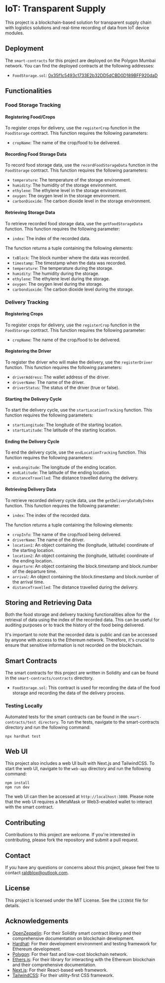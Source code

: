 # IoT: Transparent Supply

This project is a blockchain-based solution for transparent supply chain with logistics solutions and real-time recording of data from IoT device modules.

## Deployment

The `smart-contracts` for this project are deployed on the Polygon Mumbai network. You can find the deployed contracts at the following addresses:

- `FoodStorage.sol`: [0x35f1c5493c1733E2b32DD5dCBD0D189BFF920daD](https://mumbai.polygonscan.com/address/0x35f1c5493c1733E2b32DD5dCBD0D189BFF920daD#code)


## Functionalities

### Food Storage Tracking

#### Registering Food/Crops

To register crops for delivery, use the `registerCrop` function in the `FoodStorage` contract. This function requires the following parameters:

- `cropName`: The name of the crop/food to be delivered.

#### Recording Food Storage Data

To record food storage data, use the `recordFoodStorageData` function in the `FoodStorage` contract. This function requires the following parameters:

- `temperature`: The temperature of the storage environment.
- `humidity`: The humidity of the storage environment.
- `ethylene`: The ethylene level in the storage environment.
- `oxygen`: The oxygen level in the storage environment.
- `carbonDioxide`: The carbon dioxide level in the storage environment.

#### Retrieving Storage Data

To retrieve recorded food storage data, use the `getFoodStorageData` function. This function requires the following parameter:

- `index`: The index of the recorded data.

The function returns a tuple containing the following elements:

- `txBlock`: The block number where the data was recorded.
- `timestamp`: The timestamp when the data was recorded.
- `temperature`: The temperature during the storage.
- `humidity`: The humidity during the storage.
- `ethylene`: The ethylene level during the storage.
- `oxygen`: The oxygen level during the storage.
- `carbondioxide`: The carbon dioxide level during the storage.

### Delivery Tracking

#### Registering Crops

To register crops for delivery, use the `registerCrop` function in the `FoodStorage` contract. This function requires the following parameter:

- `cropName`: The name of the crop/food to be delivered.

#### Registering the Driver

To register the driver who will make the delivery, use the `registerDriver` function. This function requires the following parameters:

- `driverAddress`: The wallet address of the driver.
- `driverName`: The name of the driver.
- `driverStatus`: The status of the driver (true or false).

#### Starting the Delivery Cycle

To start the delivery cycle, use the `startLocationTracking` function. This function requires the following parameters:

- `startLongitude`: The longitude of the starting location.
- `startLatitude`: The latitude of the starting location.

#### Ending the Delivery Cycle

To end the delivery cycle, use the `endLocationTracking` function. This function requires the following parameters:

- `endLongitude`: The longitude of the ending location.
- `endLatitude`: The latitude of the ending location.
- `distanceTravelled`: The distance travelled during the delivery.

#### Retrieving Delivery Data

To retrieve recorded delivery cycle data, use the `getDeliveryDataByIndex` function. This function requires the following parameter:

- `index`: The index of the recorded data.

The function returns a tuple containing the following elements:

- `cropInfo`: The name of the crop/food being delivered.
- `driverName`: The name of the driver.
- `location1`: An object containing the (longitude, latitude) coordinate of the starting location.
- `location2`: An object containing the (longitude, latitude) coordinate of the ending location.
- `departure`: An object containing the block.timestamp and block.number of the departure time.
- `arrival`: An object containing the block.timestamp and block.number of the arrival time.
- `distanceTravelled`: The distance travelled during the delivery.


## Storing and Retrieving Data

Both the food storage and delivery tracking functionalities allow for the retrieval of data using the index of the recorded data. This can be useful for auditing purposes or to track the history of the food being delivered.

It's important to note that the recorded data is public and can be accessed by anyone with access to the Ethereum network. Therefore, it's crucial to ensure that sensitive information is not recorded on the blockchain.

## Smart Contracts

The smart contracts for this project are written in Solidity and can be found in the `smart-contracts/contracts` directory.

- `FoodStorage.sol`: This contract is used for recording the data of the food storage and recording the data of the delivery process.

### Testing Locally

Automated tests for the smart contracts can be found in the `smart-contracts/test directory`. To run the tests, navigate to the smart-contracts directory and run the following command:

```
npx hardhat test
```

## Web UI

This project also includes a web UI built with Next.js and TailwindCSS. To start the web UI, navigate to the `web-app` directory and run the following command:

```
npm install
npm run dev
```

The web UI can then be accessed at `http://localhost:3000`. Please note that the web UI requires a MetaMask or Web3-enabled wallet to interact with the smart contract.

## Contributing

Contributions to this project are welcome. If you're interested in contributing, please fork the repository and submit a pull request.

## Contact

If you have any questions or concerns about this project, please feel free to contact raldblox@outlook.com.

## License

This project is licensed under the MIT License. See the `LICENSE` file for details.

## Acknowledgements

- [OpenZeppelin](https://openzeppelin.com/): For their Solidity smart contract library and their comprehensive documentation on blockchain development.
- [Hardhat](https://hardhat.org/): For their development environment and testing framework for Ethereum development.
- [Polygon](https://polygon.technology/): For their fast and low-cost blockchain network.
- [Ethers.js](https://docs.ethers.io/v5/): For their library for interacting with the Ethereum blockchain and their comprehensive documentation.
- [Next.js](https://nextjs.org/): For their React-based web framework.
- [TailwindCSS](https://tailwindcss.com/): For their utility-first CSS framework.
